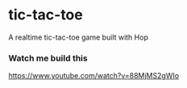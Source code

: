 # tic-tac-toe
A realtime tic-tac-toe game built with Hop

### Watch me build this
https://www.youtube.com/watch?v=88MjMS2gWIo
